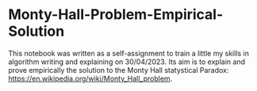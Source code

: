 # Monty-Hall-Problem-Empirical-Solution
This notebook was written as a self-assignment to train a little my skills in algorithm writing and explaining on 30/04/2023.  Its aim is to explain and prove empirically the solution to the Monty Hall statystical Paradox: https://en.wikipedia.org/wiki/Monty_Hall_problem.
